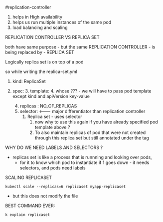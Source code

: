 
#replication-controller

1. helps in High availability 
2. helps us run multiple instances of the same pod
3. load balancing and scaling


REPLICATION CONTROLLER VS REPLICA SET

both have same purpose - but the same
REPLICATION CONTROLLER - is being replaced by - REPLICA SET

Logically 
replica set is on top of a pod

so while writing the replica-set.yml

1. kind: ReplicaSet
2. spec:
   3. template: 
      4. whose ??? - we will have to pass pod template except kind and apiVersion key-value
      
   4. replicas : NO_OF_REPLICAS 
   5. selector: <--- major differentiator than replication controller
      1. Replica set - uses selector 
         1. now why to use this again if you have already specified pod template above ?
         2. To also maintain replicas of pod that were not created through this replica set 
          but still annotated under the tag
   

WHY DO WE NEED LABELS AND SELECTORS ?
- replicas set is like a process that is runnning and looking over pods, 
  - for it to know which pod to instantiate if 1 goes down - it needs selectors, and pods need labels

SCALING REPLICASET 

```kubectl scale --replicas=6 replicaset myapp-replicaset```
   - but this does not modify the file
   
BEST COMMAND EVER:

```k explain replicaset```

